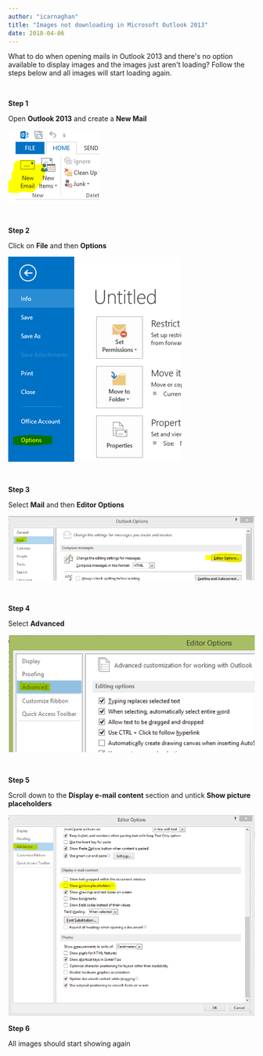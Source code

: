 ```yaml
---
author: "icarnaghan"
title: "Images not downloading in Microsoft Outlook 2013"
date: 2018-04-06
---
```


What to do when opening mails in Outlook 2013 and there's no option available to display images and the images just aren't loading? Follow the steps below and all images will start loading again.

 

**Step 1**

Open **Outlook 2013** and create a **New Mail**

![](images/AHH4gtFOqNkpwoAF5vNhv8Lfx8gOOtyubDNJI9zJv3jQnkWkPhKylzkuro6XYe6TPoUw4VJhRguTCrEcGFSIXW4jDAdbDHrwqRCDBcmFWK4MKkQw4VJhRguTCrEcGFSof8HF329E5YNPzcAAAAASUVORK5CYII=)

 

**Step 2**

Click on **File** and then **Options**

![](images/H9Yk6YuBe5f1gAAAABJRU5ErkJggg==)

 

**Step 3**

Select **Mail** and then **Editor Options**

![](images/mzo+DAULlVoAAAAASUVORK5CYII=)

 

**Step 4**

Select **Advanced**

![](images/wec27PMUgBmAgAAAABJRU5ErkJggg==)

 

**Step 5**

Scroll down to the **Display e-mail content** section and untick **Show picture placeholders**

![](images/Gqtvn8jIomAAAAAElFTkSuQmCC)

**Step 6**

All images should start showing again
